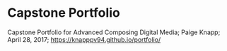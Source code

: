# Capstone Portfolio

Capstone Portfolio for Advanced Composing Digital Media; Paige Knapp; April 28, 2017; https://knapppv94.github.io/portfolio/
